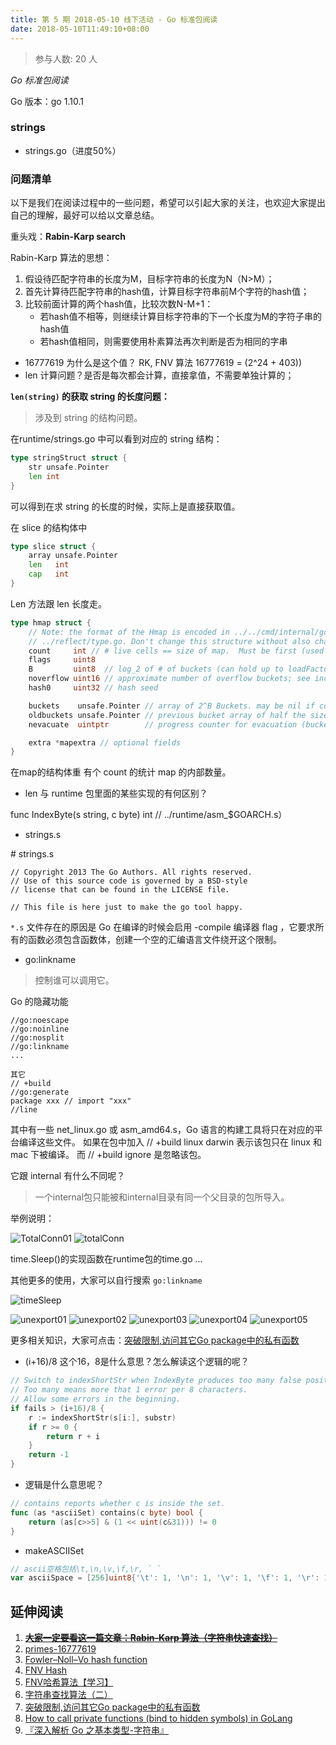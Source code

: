 ```yaml
---
title: 第 5 期 2018-05-10 线下活动 - Go 标准包阅读
date: 2018-05-10T11:49:10+08:00
---
```

>参与人数: 20 人

*Go 标准包阅读*

Go 版本：go 1.10.1

### strings

- strings.go（进度50%）

### 问题清单

以下是我们在阅读过程中的一些问题，希望可以引起大家的关注，也欢迎大家提出自己的理解，最好可以给以文章总结。

重头戏：**Rabin-Karp search**

Rabin-Karp 算法的思想：

1. 假设待匹配字符串的长度为M，目标字符串的长度为N（N>M）；
2. 首先计算待匹配字符串的hash值，计算目标字符串前M个字符的hash值；
3. 比较前面计算的两个hash值，比较次数N-M+1：
	- 若hash值不相等，则继续计算目标字符串的下一个长度为M的字符子串的hash值
	- 若hash值相同，则需要使用朴素算法再次判断是否为相同的字串

- 16777619 为什么是这个值？ RK, FNV 算法
	16777619 = (2^24 + 403))
- len 计算问题？是否是每次都会计算，直接拿值，不需要单独计算的；

**`len(string)` 的获取 string 的长度问题：**

>涉及到 string 的结构问题。

在runtime/strings.go 中可以看到对应的 string 结构：

```go
type stringStruct struct {
	str unsafe.Pointer
	len int
}
```

可以得到在求 string 的长度的时候，实际上是直接获取值。

在 slice 的结构体中

```go
type slice struct {
	array unsafe.Pointer
	len   int
	cap   int
}
```

Len 方法跟 len 长度走。

```go
type hmap struct {
	// Note: the format of the Hmap is encoded in ../../cmd/internal/gc/reflect.go and
	// ../reflect/type.go. Don't change this structure without also changing that code!
	count     int // # live cells == size of map.  Must be first (used by len() builtin)
	flags     uint8
	B         uint8  // log_2 of # of buckets (can hold up to loadFactor * 2^B items)
	noverflow uint16 // approximate number of overflow buckets; see incrnoverflow for details
	hash0     uint32 // hash seed

	buckets    unsafe.Pointer // array of 2^B Buckets. may be nil if count==0.
	oldbuckets unsafe.Pointer // previous bucket array of half the size, non-nil only when growing
	nevacuate  uintptr        // progress counter for evacuation (buckets less than this have been evacuated)

	extra *mapextra // optional fields
}
```

在map的结构体重 有个 count 的统计 map 的内部数量。

- len 与 runtime 包里面的某些实现的有何区别？

func IndexByte(s string, c byte) int // ../runtime/asm_$GOARCH.s）

- strings.s

\# strings.s

```
// Copyright 2013 The Go Authors. All rights reserved.
// Use of this source code is governed by a BSD-style
// license that can be found in the LICENSE file.

// This file is here just to make the go tool happy.
```
`*.s` 文件存在的原因是 Go 在编译的时候会启用 -compile 编译器 flag ，它要求所有的函数必须包含函数体，创建一个空的汇编语言文件绕开这个限制。

- go:linkname 

>控制谁可以调用它。

Go 的隐藏功能

```
//go:noescape
//go:noinline
//go:nosplit
//go:linkname
...

其它
// +build
//go:generate
package xxx // import "xxx"
//line
```

其中有一些 net_linux.go 或 asm_amd64.s，Go 语言的构建工具将只在对应的平台编译这些文件。
如果在包中加入 // +build linux darwin 表示该包只在 linux 和 mac 下被编译。
而 // +build ignore 是忽略该包。

它跟 internal 有什么不同呢？

>一个internal包只能被和internal目录有同一个父目录的包所导入。

举例说明：

![TotalConn01](/images/TotalConn01.jpeg)
![totalConn](/images/totalConn.jpeg)

time.Sleep()的实现函数在runtime包的time.go
...

其他更多的使用，大家可以自行搜索 `go:linkname`

![timeSleep](/images/timeSleep.jpeg)

![unexport01](/images/unexport01.png)
![unexport02](/images/unexport02.png)
![unexport03](/images/unexport03.png)
![unexport04](/images/unexport04.png)
![unexport05](/images/unexport05.png)

更多相关知识，大家可点击：[突破限制,访问其它Go package中的私有函数](http://colobu.com/2017/05/12/call-private-functions-in-other-packages/)

- (i+16)/8 这个16，8是什么意思？怎么解读这个逻辑的呢？

```go
// Switch to indexShortStr when IndexByte produces too many false positives.
// Too many means more that 1 error per 8 characters.
// Allow some errors in the beginning.
if fails > (i+16)/8 {
	r := indexShortStr(s[i:], substr)
	if r >= 0 {
		return r + i
	}
	return -1
}
```

- 逻辑是什么意思呢？

```go
// contains reports whether c is inside the set.
func (as *asciiSet) contains(c byte) bool {
	return (as[c>>5] & (1 << uint(c&31))) != 0
}
```

- makeASCIISet

```go
// ascii空格包括\t,\n,\v,\f,\r, ` ` 
var asciiSpace = [256]uint8{'\t': 1, '\n': 1, '\v': 1, '\f': 1, '\r': 1, ' ': 1}
```

## 延伸阅读

1. [~~**大家一定要看这一篇文章：Rabin-Karp 算法（字符串快速查找）**~~](http://www.cnblogs.com/golove/p/3234673.html)
2. [primes-16777619](https://primes.utm.edu/curios/page.php/16777619.html)
3. [Fowler–Noll–Vo hash function](https://en.wikipedia.org/wiki/Fowler%E2%80%93Noll%E2%80%93Vo_hash_function)
4. [FNV Hash](http://www.isthe.com/chongo/tech/comp/fnv/index.html)
5. [FNV哈希算法【学习】](http://www.cnblogs.com/baiyan/archive/2011/04/23/2025701.html)
7. [字符串查找算法（二）](http://blog.cyeam.com/golang/2015/01/15/go_index)
8. [突破限制,访问其它Go package中的私有函数](http://colobu.com/2017/05/12/call-private-functions-in-other-packages/)
9. [How to call private functions (bind to hidden symbols) in GoLang](https://sitano.github.io/2016/04/28/golang-private/)
10. [『深入解析 Go 之基本类型-字符串』](https://github.com/tiancaiamao/go-internals/blob/master/zh/02.1.md#字符串)
